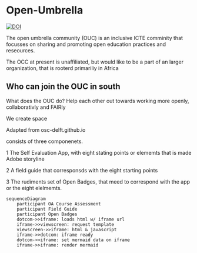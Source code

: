 # Open-Umbrella
[![DOI](https://zenodo.org/badge/703646900.svg)](https://zenodo.org/doi/10.5281/zenodo.10091447)

The open umbrella community (OUC) is an inclusive ICTE comminity that focusses on sharing and promoting open education practices and reseources.

The OCC at present is unaffiliated, but would like to be a part of an larger organization, that is rooterd primariliy in Africa  

## Who can join the OUC in south 

What does the OUC do? 
Help each other out towards working more openly, collaborativly and FAIRly 

We create space 

Adapted from osc-delft.github.io

consists  of three componenets.

1 The Self Evaluation App, with eight stating points or elememts that is made Adobe storyline 

2 A field guide that corresponsds with the eight starting points 

3 The rudiments set of Open Badges, that meed to correspond with the app or the eight elelmemts. 

```mermaid
sequenceDiagram
    participant OA Course Assessment 
    participant Field Guide 
    participant Open Badges
    dotcom->>iframe: loads html w/ iframe url
    iframe->>viewscreen: request template
    viewscreen->>iframe: html & javascript
    iframe->>dotcom: iframe ready
    dotcom->>iframe: set mermaid data on iframe
    iframe->>iframe: render mermaid
```
